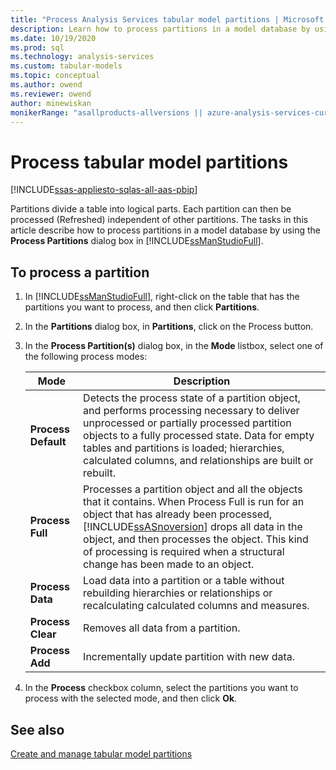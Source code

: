```yaml
---
title: "Process Analysis Services tabular model partitions | Microsoft Docs"
description: Learn how to process partitions in a model database by using the Process Partitions dialog box in SQL Server Management Studio.
ms.date: 10/19/2020
ms.prod: sql
ms.technology: analysis-services
ms.custom: tabular-models
ms.topic: conceptual
ms.author: owend
ms.reviewer: owend
author: minewiskan
monikerRange: "asallproducts-allversions || azure-analysis-services-current || power-bi-premium-current || >= sql-analysis-services-2016"
---
```

# Process tabular model partitions

[!INCLUDE[ssas-appliesto-sqlas-all-aas-pbip](../includes/ssas-appliesto-sqlas-all-aas-pbip.md)]

Partitions divide a table into logical parts. Each partition can then be processed (Refreshed) independent of other partitions. The tasks in this article describe how to process partitions in a model database by using the **Process Partitions** dialog box in [!INCLUDE[ssManStudioFull](../includes/ssmanstudiofull-md.md)].  

## To process a partition  
  
1. In [!INCLUDE[ssManStudioFull](../includes/ssmanstudiofull-md.md)], right-click on the table that has the partitions you want to process, and then click **Partitions**.  
  
1. In the **Partitions** dialog box, in **Partitions**, click on the Process button.  
  
1. In the **Process Partition(s)** dialog box, in the **Mode** listbox, select one of the following process modes:  

    |Mode|Description|  
    |----------|-----------------|  
    |**Process Default**|Detects the process state of a partition object, and performs processing necessary to deliver unprocessed or partially processed partition objects to a fully processed state. Data for empty tables and partitions is loaded; hierarchies, calculated columns, and relationships are built or rebuilt.|  
    |**Process Full**|Processes a partition object and all the objects that it contains. When Process Full is run for an object that has already been processed, [!INCLUDE[ssASnoversion](../includes/ssasnoversion-md.md)] drops all data in the object, and then processes the object. This kind of processing is required when a structural change has been made to an object.|  
    |**Process Data**|Load data into a partition or a table without rebuilding hierarchies or relationships or recalculating calculated columns and measures.|  
    |**Process Clear**|Removes all data from a partition.|  
    |**Process Add**|Incrementally update partition with new data.|  
  
1. In the **Process** checkbox column, select the partitions you want to process with the selected mode, and then click **Ok**.  
  
## See also

[Create and manage tabular model partitions](../../analysis-services/tabular-models/create-and-manage-tabular-model-partitions-ssas-tabular.md)  
